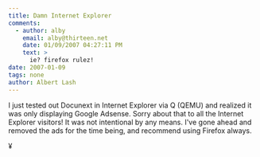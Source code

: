 ```yaml
---
title: Damn Internet Explorer
comments:
  - author: alby
    email: alby@thirteen.net
    date: 01/09/2007 04:27:11 PM
    text: >
      ie? firefox rulez!
date: 2007-01-09
tags: none
author: Albert Lash
---
```

I just tested out Docunext in Internet Explorer via Q (QEMU) and realized it was only displaying Google Adsense. Sorry about that to all the Internet Explorer visitors! It was not intentional by any means. I've gone ahead and removed the ads for the time being, and recommend using Firefox always.

¥

